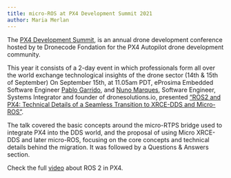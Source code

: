 ```yaml
---
title: micro-ROS at PX4 Development Summit 2021
author: Maria Merlan
---
```

The [PX4 Development Summit](https://events.linuxfoundation.org/px4-developer-summit/?utm_campaign=PX4%20Developer%20Summit%202021&utm_content=168780168&utm_medium=social&utm_source=twitter&hss_channel=tw-721094774), is an annual drone development conference hosted by te Dronecode Fondation for the PX4 Autopilot drone development community.

This year it consists of a 2-day event in which professionals form all over the world exchange technological insights of the drone sector (14th & 15th of September)
On September 15th, at 11.05am PDT, eProsima Embedded Software Engineer [Pablo Garrido](https://px4summit2021.sched.com/speaker/pablogarrido1), and [Nuno Marques](https://px4summit2021.sched.com/speaker/nuno9), Software Engineer, Systems Integrator and founder of dronesolutions.io, presented [“ROS2 and PX4: Technical Details of a Seamless Transition to XRCE-DDS and Micro-ROS”](https://px4summit2021.sched.com/event/m8Us/ros2-in-px4-technical-details-of-a-seamless-transition-to-xrce-dds-and-micro-ros-pablo-garrido-eprosima-nuno-marques-auterion?iframe=no).

The talk covered the basic concepts around the micro-RTPS bridge used to integrate PX4 into the DDS world, and the proposal of using Micro XRCE-DDS and later micro-ROS, focusing on the core concepts and technical details behind the migration. It was followed by a Questions & Answers section. 

Check the full [video](https://www.youtube.com/watch?v=F5oelooT67E) about ROS 2 in PX4.
